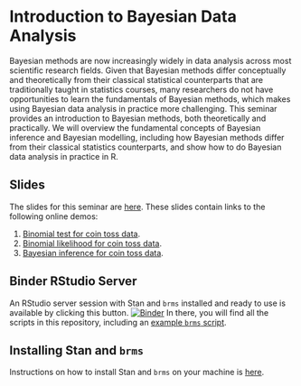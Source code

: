 # Introduction to Bayesian Data Analysis

Bayesian methods are now increasingly widely in data analysis across most
scientific research fields.  Given that Bayesian methods differ conceptually
and theoretically from their classical statistical counterparts that are
traditionally taught in statistics courses, many researchers do not have
opportunities to learn the fundamentals of Bayesian methods, which makes using
Bayesian data analysis in practice more challenging. This seminar provides an
introduction to Bayesian methods, both theoretically and practically.  We will
overview the fundamental concepts of Bayesian inference and Bayesian modelling,
including how Bayesian methods differ from their classical statistics
counterparts, and show how to do Bayesian data analysis in practice in R. 

## Slides

The slides for this seminar are [here](bayesian_data_analysis.pdf).
These slides contain links to the following online demos:

1. [Binomial test for coin toss data](https://lawsofthought.shinyapps.io/binomial_test).
2. [Binomial likelihood for coin toss data](https://lawsofthought.shinyapps.io/binomial_likelihood).
3. [Bayesian inference for coin toss data](https://lawsofthought.shinyapps.io/bayesian_coin_inference).

## Binder RStudio Server

An RStudio server session with Stan and `brms` installed and ready to use is available by clicking this button.
[![Binder](https://notebooks.gesis.org/binder/badge_logo.svg)](https://notebooks.gesis.org/binder/v2/gh/mark-andrews/intro_bda_qub/HEAD?urlpath=rstudio)
In there, you will find all the scripts in this repository, including an [example `brms` script](brm_script.R).

## Installing Stan and `brms`

Instructions on how to install Stan and `brms` on your machine is [here](software.md).